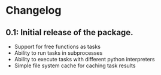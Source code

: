 # Changelog

## 0.1: Initial release of the package.

  - Support for free functions as tasks
  - Ability to run tasks in subprocesses
  - Ability to execute tasks with different python interpreters
  - Simple file system cache for caching task results
